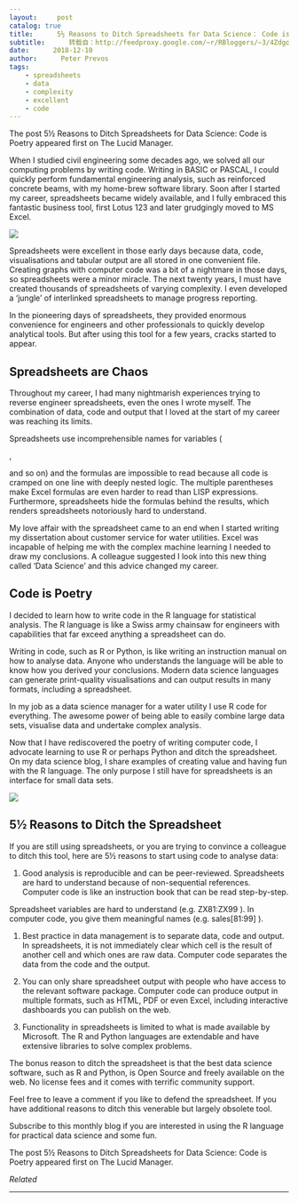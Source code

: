 ```yaml
---
layout:     post
catalog: true
title:      5½ Reasons to Ditch Spreadsheets for Data Science： Code is Poetry
subtitle:      转载自：http://feedproxy.google.com/~r/RBloggers/~3/4ZdgoLRdWjg/
date:      2018-12-10
author:      Peter Prevos
tags:
    - spreadsheets
    - data
    - complexity
    - excellent
    - code
---
```






The post 5½ Reasons to Ditch Spreadsheets for Data Science: Code is Poetry appeared first on The Lucid Manager.

When I studied civil engineering some decades ago, we solved all our computing problems by writing code. Writing in BASIC or PASCAL, I could quickly perform fundamental engineering analysis, such as reinforced concrete beams, with my home-brew software library. Soon after I started my career, spreadsheets became widely available, and I fully embraced this fantastic business tool, first Lotus 123 and later grudgingly moved to MS Excel.

![](https://i2.wp.com/lucidmanager.org/wp-content/blogs.dir/4/files/sites/4/2018/11/atari_conrete.jpg?resize=525%2C313&ssl=1)


Spreadsheets were excellent in those early days because data, code, visualisations and tabular output are all stored in one convenient file. Creating graphs with computer code was a bit of a nightmare in those days, so spreadsheets were a minor miracle. The next twenty years, I must have created thousands of spreadsheets of varying complexity. I even developed a ‘jungle’ of interlinked spreadsheets to manage progress reporting.


In the pioneering days of spreadsheets, they provided enormous convenience for engineers and other professionals to quickly develop analytical tools. But after using this tool for a few years, cracks started to appear.

## Spreadsheets are Chaos

Throughout my career, I had many nightmarish experiences trying to reverse engineer spreadsheets, even the ones I wrote myself. The combination of data, code and output that I loved at the start of my career was reaching its limits.

Spreadsheets use incomprehensible names for variables (

, 

 and so on) and the formulas are impossible to read because all code is cramped on one line with deeply nested logic. The multiple parentheses make Excel formulas are even harder to read than LISP expressions. Furthermore, spreadsheets hide the formulas behind the results, which renders spreadsheets notoriously hard to understand.

My love affair with the spreadsheet came to an end when I started writing my dissertation about customer service for water utilities. Excel was incapable of helping me with the complex machine learning I needed to draw my conclusions. A colleague suggested I look into this new thing called ‘Data Science’ and this advice changed my career.

## Code is Poetry

I decided to learn how to write code in the R language for statistical analysis. The R language is like a Swiss army chainsaw for engineers with capabilities that far exceed anything a spreadsheet can do.

Writing in code, such as R or Python, is like writing an instruction manual on how to analyse data. Anyone who understands the language will be able to know how you derived your conclusions. Modern data science languages can generate print-quality visualisations and can output results in many formats, including a spreadsheet.

In my job as a data science manager for a water utility I use R code for everything. The awesome power of being able to easily combine large data sets, visualise data and undertake complex analysis.

Now that I have rediscovered the poetry of writing computer code, I advocate learning to use R or perhaps Python and ditch the spreadsheet. On my data science blog, I share examples of creating value and having fun with the R language. The only purpose I still have for spreadsheets is an interface for small data sets.

![](https://i0.wp.com/lucidmanager.org/wp-content/blogs.dir/4/files/sites/4/2017/08/VietTri_cropped.png?resize=525%2C394&ssl=1)


## 5½ Reasons to Ditch the Spreadsheet

If you are still using spreadsheets, or you are trying to convince a colleague to ditch this tool, here are 5½ reasons to start using code to analyse data:

1. Good analysis is reproducible and can be peer-reviewed. Spreadsheets are hard to understand because of non-sequential references. Computer code is like an instruction book that can be read step-by-step.

Spreadsheet variables are hard to understand (e.g.
ZX81:ZX99
). In computer code, you give them meaningful names (e.g. 
sales[81:99]
).
1. Best practice in data management is to separate data, code and output. In spreadsheets, it is not immediately clear which cell is the result of another cell and which ones are raw data. Computer code separates the data from the code and the output.

1. You can only share spreadsheet output with people who have access to the relevant software package. Computer code can produce output in multiple formats, such as HTML, PDF or even Excel, including interactive dashboards you can publish on the web.

1. Functionality in spreadsheets is limited to what is made available by Microsoft. The R and Python languages are extendable and have extensive libraries to solve complex problems.


The bonus reason to ditch the spreadsheet is that the best data science software, such as R and Python, is Open Source and freely available on the web. No license fees and it comes with terrific community support.

Feel free to leave a comment if you like to defend the spreadsheet. If you have additional reasons to ditch this venerable but largely obsolete tool.

Subscribe to this monthly blog if you are interested in using the R language for practical data science and some fun.

The post 5½ Reasons to Ditch Spreadsheets for Data Science: Code is Poetry appeared first on The Lucid Manager.


*Related*








---
